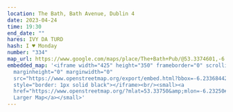 ```yaml
---
location: The Bath, Bath Avenue, Dublin 4
date: 2023-04-24
time: 19:30
end_date: ""
hares: IVY DA TURD
hash: I ♥ Monday
number: "334"
map_url: https://www.google.com/maps/place/The+Bath+Pub/@53.3374601,-6.2347784,17z/data=!3m1!4b1!4m6!3m5!1s0x48670eea697ce289:0xb60ed878edf6429d!8m2!3d53.3374601!4d-6.2322035!16s%2Fg%2F11xgt3jm9
embedded_map: '<iframe width="425" height="350" frameborder="0" scrolling="no"
  marginheight="0" marginwidth="0"
  src="https://www.openstreetmap.org/export/embed.html?bbox=-6.233684420585633%2C53.33678800751747%2C-6.231318712234498%2C53.33820858037961&amp;layer=mapnik&amp;marker=53.33749829986323%2C-6.232501566410065"
  style="border: 1px solid black"></iframe><br/><small><a
  href="https://www.openstreetmap.org/?mlat=53.33750&amp;mlon=-6.23250#map=19/53.33750/-6.23250">View
  Larger Map</a></small>'
---
```


